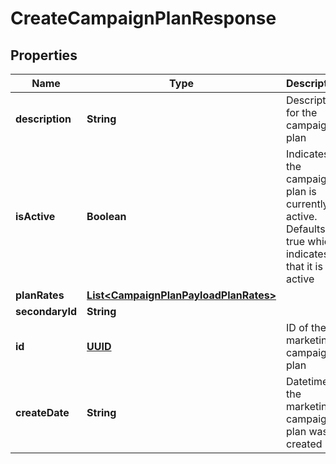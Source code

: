 
# CreateCampaignPlanResponse

## Properties
Name | Type | Description | Notes
------------ | ------------- | ------------- | -------------
**description** | **String** | Description for the campaign plan | 
**isActive** | **Boolean** | Indicates if the campaign plan is currently active. Defaults to true which indicates that it is active |  [optional]
**planRates** | [**List&lt;CampaignPlanPayloadPlanRates&gt;**](CampaignPlanPayloadPlanRates.md) |  |  [optional]
**secondaryId** | **String** |  |  [optional]
**id** | [**UUID**](UUID.md) | ID of the marketing campaign plan |  [optional]
**createDate** | **String** | Datetime the marketing campaign plan was created |  [optional]



